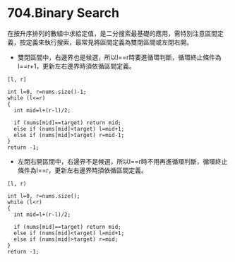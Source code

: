 # 704.Binary Search

在按升序排列的數組中求給定值，是二分搜索最基礎的應用，需特別注意區間定義，按定義來執行搜索，最常見將區間定義為雙閉區間或左閉右開。

- 雙閉區間中，右邊界也是候選，所以l==r時要進循環判斷，循環終止條件為l==r+1，更新左右邊界時須依循區間定義。

```
[l, r]

int l=0, r=nums.size()-1;
while (l<=r) 
{
  int mid=l+(r-l)/2;

  if (nums[mid]==target) return mid;
  else if (nums[mid]<target) l=mid+1;
  else if (nums[mid]>target) r=mid-1;
}
return -1;
```

- 左閉右開區間中，右邊界不是候選，所以l==r時不用再進循環判斷，循環終止條件為l==r，更新左右邊界時須依循區間定義。

```
[l, r)

int l=0, r=nums.size();
while (l<r) 
{
  int mid=l+(r-l)/2;

  if (nums[mid]==target) return mid;
  else if (nums[mid]<target) l=mid+1;
  else if (nums[mid]>target) r=mid;
}
return -1;
```
